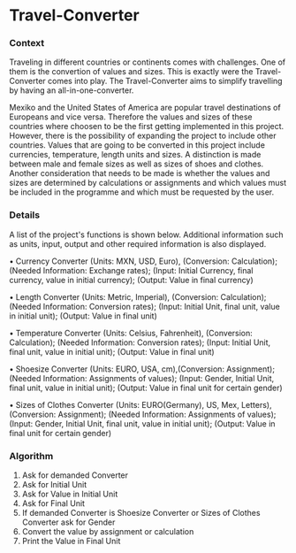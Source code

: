 # Travel-Converter
### Context
Traveling in different countries or continents comes with challenges. One of them is the convertion of values and sizes. This is exactly were the Travel-Converter comes into play. The Travel-Converter aims to simplify travelling by having an all-in-one-converter.

Mexiko and the United States of America are popular travel destinations of Europeans and vice versa. Therefore the values and sizes of these countries where choosen to be the first getting implemented in this project. However, there is the possibility of expanding the project to include other countries.
Values that are going to be converted in this project include currencies, temperature, length units and sizes. A distinction is made between male and female sizes as well as sizes of shoes and clothes.
Another consideration that needs to be made is whether the values and sizes are determined by calculations or assignments and which values must be included in the programme and which must be requested by the user.

### Details
A list of the project's functions is shown below. Additional information such as units, input, output and other required information is also displayed.

•	Currency Converter (Units: MXN, USD, Euro), (Conversion: Calculation); (Needed Information: Exchange rates); (Input: Initial Currency, final currency, value in initial currency); (Output: Value in final currency)

•	Length Converter (Units: Metric, Imperial), (Conversion: Calculation); (Needed Information: Conversion rates); (Input: Initial Unit, final unit, value in initial unit); (Output: Value in final unit)

•	Temperature Converter (Units: Celsius, Fahrenheit), (Conversion: Calculation); (Needed Information: Conversion rates); (Input: Initial Unit, final unit, value in initial unit); (Output: Value in final unit)

•	Shoesize Converter (Units: EURO, USA, cm),(Conversion: Assignment); (Needed Information: Assignments of values); (Input: Gender, Initial Unit, final unit, value in initial unit); (Output: Value in final unit for certain gender)

•	Sizes of Clothes Converter (Units: EURO(Germany), US, Mex, Letters), (Conversion: Assignment); (Needed Information: Assignments of values); (Input: Gender, Initial Unit, final unit, value in initial unit); (Output: Value in final unit for certain gender)

### Algorithm

1. Ask for demanded Converter
2. Ask for Initial Unit
3. Ask for Value in Initial Unit
4. Ask for Final Unit
5. If demanded Converter is Shoesize Converter or Sizes of Clothes Converter ask for Gender
6. Convert the value by assignment or calculation
7. Print the Value in Final Unit



